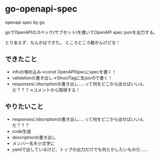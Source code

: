 # go-openapi-spec
openapi spec by go

goでOpenAPIのスペック(サブセット)を書いてOpenAPI spec jsonを出力する。

とりあえず、なんかはできた。
ところどころ動かんけどな！

## できたこと

- infoの埋め込み→const OpenAPISpecにspecを書く！
- validationの書き出し→StructTagに生json5で書く！
- responses/./dscriptionの書き出し.....って何をどこから出せばいいんだ？？？→コメントから取得する！

## やりたいこと

- responses/./dscriptionの書き出し.....って何をどこから出せばいいんだ？？？
- code生成
- descriptionの書き出し
- メンバー名を小文字に
- yamlで出しているけど、トップの出力だけでも何とかしたいものだ......
